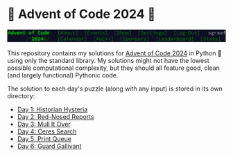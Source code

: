 # 🎄 Advent of Code 2024 🌟

![Advent of Code Header Screenshot](./img/header.png)

This repository contains my solutions for [Advent of Code 2024](https://adventofcode.com/2024/) in Python 🐍 using only the standard library. My solutions might not have the lowest possible computational complexity, but they should all feature good, clean (and largely functional) Pythonic code.

The solution to each day's puzzle (along with any input) is stored in its own directory:
* [Day 1: Historian Hysteria](./day01)
* [Day 2: Red-Nosed Reports](./day02)
* [Day 3: Mull It Over](./day03)
* [Day 4: Ceres Search](./day04)
* [Day 5: Print Queue](./day05)
* [Day 6: Guard Gallivant](./day06)
